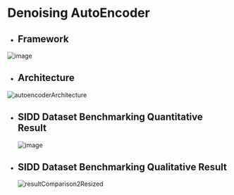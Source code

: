 # Denoising AutoEncoder
* ## Framework
![image](https://user-images.githubusercontent.com/55126482/166626342-224de0dd-530c-4da5-92e7-6a102f4503ec.png)
* ## Architecture
![autoencoderArchitecture](https://user-images.githubusercontent.com/55126482/170658875-c88a4168-bb69-41f2-9aaa-1a7b4af146d7.png)
* ## SIDD Dataset Benchmarking Quantitative Result
  ![image](https://user-images.githubusercontent.com/55126482/170934195-d04a1309-85af-4618-8f38-1ca28154506d.png)
* ## SIDD Dataset Benchmarking Qualitative Result
  ![resultComparison2Resized](https://user-images.githubusercontent.com/55126482/170934017-3e6eb9c5-9355-4fcc-a503-62e9375e6de3.png)
